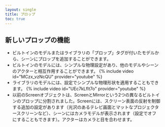 ```yaml
---
layout: single
title: プロップ
toc: true
---
```


## 新しいプロップの機能
* ビルトインのモデルまたはライブラリの「プロップ」タグが付いたモデルから、シーンにプロップを追加することができます。
* ビルトインのモデルには、シンプルな物理設定があり、他のモデルやシーンのアクターと相互作用することができます。
{% include video id="MCzx_vzNcQU" provider="youtube" %}
* ライブラリのモデルには、設定でシンプルな物理形状を適用することもできます。
{% include video id="UEc7kLflt7o" provider="youtube" %}
* 以前のScreenオブジェクトは、ScreenとMirrorという2つの異なるビルトインのプロップに分割されました。Screenには、スクリーン表面の反射を制御する追加の設定があります（光沢のあるテレビ画面とマットなプロジェクタースクリーンなど）、シーンにはカメラモデルが表示されます（設定でオフにすることもできます）。アクターはカメラと目を合わせます。